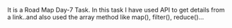 It is a Road Map Day-7 Task.
In this task I have used API to get details from a link..and also used the array method like map(), filter(), reduce()...
